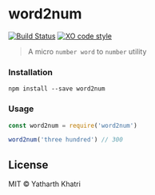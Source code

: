 # word2num

[![Build Status](https://travis-ci.org/yatharthk/word2num.svg?branch=master)](https://travis-ci.org/yatharthk/word2num) [![XO code style](https://img.shields.io/badge/code_style-XO-5ed9c7.svg)](https://github.com/sindresorhus/xo)

> A micro `number word` to `number` utility

### Installation

```
npm install --save word2num
```

### Usage

```js
const word2num = require('word2num')

word2num('three hundred') // 300
```

## License
MIT © Yatharth Khatri
